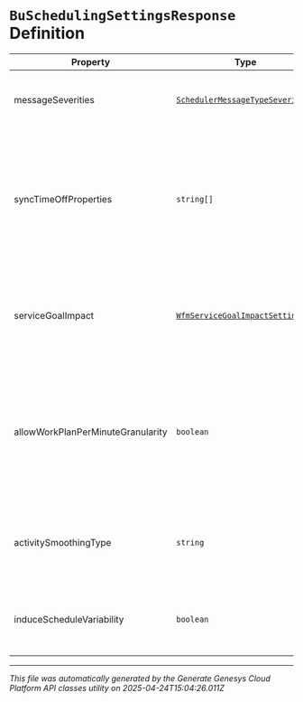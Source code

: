 # `BuSchedulingSettingsResponse` Definition

| Property | Type | Required | Description |
|----------|------|----------|-------------|
| messageSeverities | [`SchedulerMessageTypeSeverity[]`](schedulermessagetypeseverity-definition.md) | No | Schedule generation message severity configuration |
| syncTimeOffProperties | `string[]` | No | Synchronize set of time off properties from scheduled activities to time off requests when the schedule is published. |
| serviceGoalImpact | [`WfmServiceGoalImpactSettings`](wfmservicegoalimpactsettings-definition.md) | No | Configures the max percent increase and decrease of service goals for this business unit |
| allowWorkPlanPerMinuteGranularity | `boolean` | No | Indicates whether or not per minute granularity for scheduling will be enabled for this business unit. Defaults to false. |
| activitySmoothingType | `string` | Yes | The activity smoothing type for schedule generation in this business unit |
| induceScheduleVariability | `boolean` | Yes | Indicates whether to provide variability in schedule generation |

---

*This file was automatically generated by the Generate Genesys Cloud Platform API classes utility on 2025-04-24T15:04:26.011Z*
